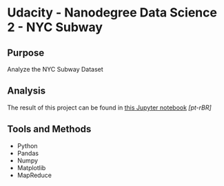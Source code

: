 # Udacity - Nanodegree Data Science 2 - NYC Subway

## Purpose
Analyze the NYC Subway Dataset

## Analysis
The result of this project can be found in [this Jupyter notebook](analyzing-subway-data-ndfdsi.ipynb) _[pt-rBR]_

## Tools and Methods
* Python
* Pandas
* Numpy
* Matplotlib
* MapReduce
